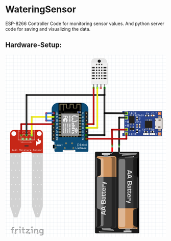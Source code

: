 # WateringSensor
ESP-8266 Controller Code for monitoring sensor values. And python server code for saving and visualizing the data.

## Hardware-Setup:
![Image of Hardware](https://raw.githubusercontent.com/FelixFleckenstein/WateringSensor/master/Overview-Sensor.PNG)
